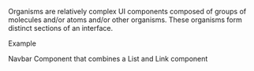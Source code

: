 Organisms are relatively complex UI components composed of groups of molecules and/or atoms and/or other organisms. These organisms form distinct sections of an interface.

Example

Navbar Component that combines a List and Link component